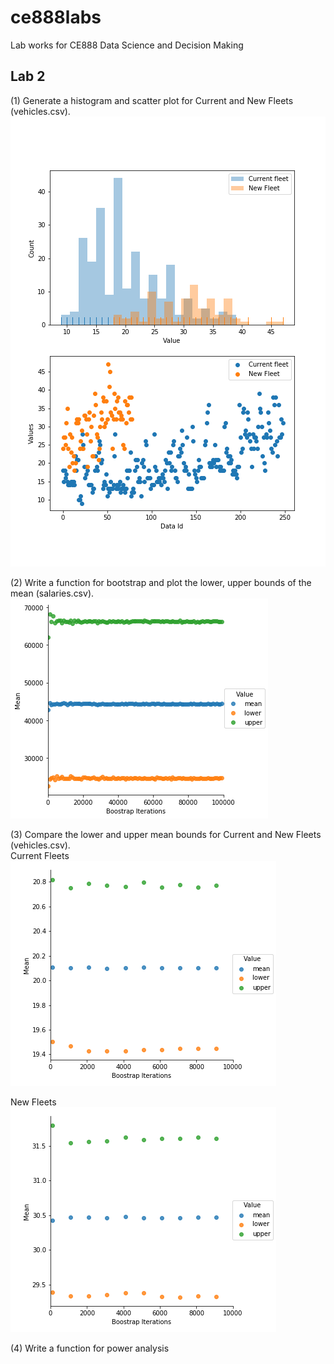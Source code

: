 # ce888labs
Lab works for CE888 Data Science and Decision Making

## Lab 2<br>
(1) Generate a histogram and scatter plot for Current and New Fleets (vehicles.csv).
![logo](./labs/lab2/vehicles_plot.png?raw=true) 

(2) Write a function for bootstrap and plot the lower, upper bounds of the mean (salaries.csv).
![logo](./labs/lab2/bootstrap_confidence.png?raw=true) 

(3) Compare the lower and upper mean bounds for Current and New Fleets (vehicles.csv).<br>
Current Fleets<br>
![logo](./labs/lab2/bootstrap2_Current_fleet.png?raw=true)

New Fleets<br>
![logo](./labs/lab2/bootstrap2_New_Fleet.png?raw=true) 

(4) Write a function for power analysis